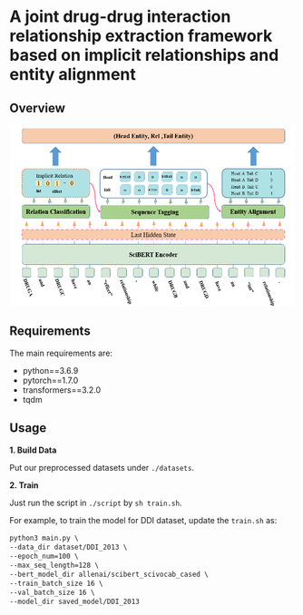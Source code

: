 # A joint drug-drug interaction relationship extraction framework based on implicit relationships and entity alignment

## Overview

 ![image](img/IREA_model_.png)

## Requirements

The main requirements are:

  - python==3.6.9
  - pytorch==1.7.0
  - transformers==3.2.0
  - tqdm


## Usage

**1. Build Data**

Put our preprocessed datasets under `./datasets`.

**2. Train**

Just run the script in `./script` by `sh train.sh`.

For example, to train the model for DDI dataset, update the `train.sh` as:

```
python3 main.py \
--data_dir dataset/DDI_2013 \
--epoch_num=100 \
--max_seq_length=128 \
--bert_model_dir allenai/scibert_scivocab_cased \
--train_batch_size 16 \
--val_batch_size 16 \
--model_dir saved_model/DDI_2013
```

